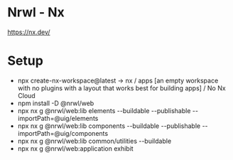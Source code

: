 # Nrwl - Nx

https://nx.dev/

# Setup

- npx create-nx-workspace@latest
  -> nx / apps [an empty workspace with no plugins with a layout that works best for building apps]
  / No Nx Cloud
- npm install -D @nrwl/web
- npx nx g @nrwl/web:lib elements --buildable --publishable --importPath=@uig/elements
- npx nx g @nrwl/web:lib components --buildable --publishable --importPath=@uig/components
- npx nx g @nrwl/web:lib common/utilities --buildable
- npx nx g @nrwl/web:application exhibit


